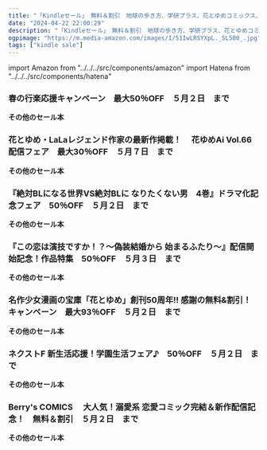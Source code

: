```yaml
---
title: "「Kindleセール」　無料＆割引　地球の歩き方、学研プラス、花とゆめコミックス、バンチコミックス"
date: "2024-04-22 22:00:29"
description: "「Kindleセール」　無料＆割引　地球の歩き方、学研プラス、花とゆめコミックス、バンチコミックス"
ogpimage: "https://m.media-amazon.com/images/I/51IwLRSYXpL._SL500_.jpg"
tags: ["kindle sale"]
---
```

import Amazon from "../../../src/components/amazon"
import Hatena from "../../../src/components/hatena"





### 春の行楽応援キャンペーン　最大50％OFF　５月２日　まで


<Amazon asin="B08GLH3V3W" />



<Amazon asin="B09BMTPNL7" />



<Amazon asin="B095K6G16P" />


**その他のセール本**

<Hatena src="https://kyukyunyorituryo.github.io/kindle_sale/20240502s40536/" title=""/>

### 花とゆめ・LaLaレジェンド作家の最新作掲載！　 花ゆめAi Vol.66配信フェア　最大30％OFF　５月７日　まで


<Amazon asin="B0BQRJ7DY7" />



<Amazon asin="B0BLHBYXFX" />



<Amazon asin="B08DFS31HX" />


**その他のセール本**

<Hatena src="https://kyukyunyorituryo.github.io/kindle_sale/20240507s40545/" title=""/>

### 『絶対BLになる世界VS絶対BLに なりたくない男　4巻』ドラマ化記念フェア　50％OFF　５月２日　まで


<Amazon asin="B0CV9J4YDX" />



<Amazon asin="B0C2P57ZH7" />



<Amazon asin="B0B9RGCBDH" />


**その他のセール本**

<Hatena src="https://kyukyunyorituryo.github.io/kindle_sale/20240502s40580/" title=""/>

### 『この恋は演技ですか！？～偽装結婚から 始まるふたり～』配信開始記念！作品特集　50％OFF　５月３日　まで


<Amazon asin="B0CKZ2GVLS" />



<Amazon asin="B0C7QQ1Z7S" />



<Amazon asin="B0BQ6QQFD2" />


**その他のセール本**

<Hatena src="https://kyukyunyorituryo.github.io/kindle_sale/20240503s40573/" title=""/>

### 名作少女漫画の宝庫「花とゆめ」創刊50周年!! 感謝の無料&割引！キャンペーン　最大93％OFF　５月２日　まで


<Amazon asin="B0CSYJYQJ2" />



<Amazon asin="B0B17ZDNKW" />



<Amazon asin="B093KZ3RRB" />


**その他のセール本**

<Hatena src="https://kyukyunyorituryo.github.io/kindle_sale/20240502s40541/" title=""/>

### ネクストF 新生活応援！学園生活フェア♪　50％OFF　５月２日　まで


<Amazon asin="B06X9R9PF8" />



<Amazon asin="B09JBTQ4SG" />


**その他のセール本**

<Hatena src="https://kyukyunyorituryo.github.io/kindle_sale/20240502s40531/" title=""/>

### Berry's COMICS 　大人気！溺愛系 恋愛コミック完結＆新作配信記念！　無料＆割引　５月２日　まで


<Amazon asin="B0997XGV89" />



<Amazon asin="B07Y329RTV" />



<Amazon asin="B0BYCPJGF2" />


**その他のセール本**

<Hatena src="https://kyukyunyorituryo.github.io/kindle_sale/20240502s40498/" title=""/>